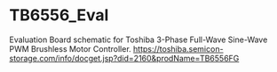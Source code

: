 # TB6556_Eval
Evaluation Board schematic for Toshiba 3-Phase Full-Wave Sine-Wave PWM Brushless Motor Controller. 
https://toshiba.semicon-storage.com/info/docget.jsp?did=2160&prodName=TB6556FG

